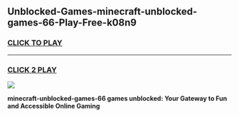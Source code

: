 
## Unblocked-Games-minecraft-unblocked-games-66-Play-Free-k08n9
<h3>
<a href="https://premium76.site?title=minecraft-unblocked-games-66&ref=21A">CLICK TO PLAY</a></h3>
<hr>

<h3>
<a href="https://premium76.site?title=minecraft-unblocked-games-66&ref=21A">CLICK 2 PLAY</a>
  
</h3>

<a href="https://premium76.site?title=minecraft-unblocked-games-66&ref=21A"><img src="https://clearcache.store/games.png"></a>


**minecraft-unblocked-games-66 games unblocked: Your Gateway to Fun and Accessible Online Gaming**
